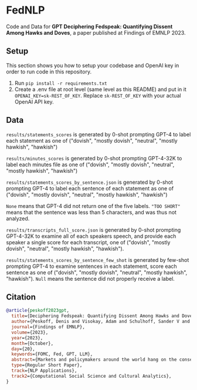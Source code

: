 # FedNLP

Code and Data for **GPT Deciphering Fedspeak: Quantifying Dissent Among Hawks and Doves**, a paper published at Findings of EMNLP 2023.

## Setup

This section shows you how to setup your codebase and OpenAI key in order to run code in this repository.

1. Run `pip install -r requirements.txt`
2. Create a .env file at root level (same level as this README) and put in it `OPENAI_KEY=sk-REST_OF_KEY`. Replace `sk-REST_OF_KEY` with your actual OpenAI API key.

## Data

`results/statements_scores` is generated by 0-shot prompting GPT-4 to label each statement as one of ("dovish", "mostly dovish", "neutral", "mostly hawkish", "hawkish")

`results/minutes_scores` is generated by 0-shot prompting GPT-4-32K to label each minutes file as one of ("dovish", "mostly dovish", "neutral", "mostly hawkish", "hawkish")

`results/statements_scores_by_sentence.json` is generated by 0-shot prompting GPT-4 to label each sentence of each statement as one of ("dovish", "mostly dovish", "neutral", "mostly hawkish", "hawkish")

`None` means that GPT-4 did not return one of the five labels. `"TOO SHORT"` means that the sentence was less than 5 characters, and was thus not analyzed.

`results/transcripts_full_score.json` is generated by 0-shot prompting GPT-4-32K to examine all of each speakers speech, and provide each speaker a single score for each transcript, one of ("dovish", "mostly dovish", "neutral", "mostly hawkish", "hawkish").

`results/statements_scores_by_sentence_few_shot` is generated by few-shot prompting GPT-4 to examine sentences in each statement, score each sentence as one of ("dovish", "mostly dovish", "neutral", "mostly hawkish", "hawkish"). `Null` means the sentence did not properly receive a label.

## Citation

```bibtex
@article{peskoff2023gpt,
  title={Deciphering Fedspeak: Quantifying Dissent Among Hawks and Doves},
  author={Peskoff, Denis and Visokay, Adam and Schulhoff, Sander V and Wachspress, Benjamin and Blinder, Alan and Stewart, Brandon M},
  journal={Findings of EMNLP},
  volume={2023},
  year={2023},
  month={October},
  day={20},
  keywords={FOMC, Fed, GPT, LLM},
  abstract={Markets and policymakers around the world hang on the consequential monetary policy decisions made by the Federal Open Market Committee (FOMC). Publicly available textual documentation of their meetings provide insight into members' attitudes about the economy. We use GPT-4 to quantify dissent among members on the topic of inflation. We find that transcripts and minutes reflect the diversity of member views about the macroeconomic outlook in a way that is lost or omitted from the public statements. In fact, diverging opinions that shed light upon the committee's "true" attitudes are almost entirely omitted from the final statements. Hence, we argue that forecasting FOMC sentiment based solely on statements will not sufficiently reflect dissent among the hawks and doves.},
  type={Regular Short Paper},
  track={NLP Applications},
  track2={Computational Social Science and Cultural Analytics},
}
```
